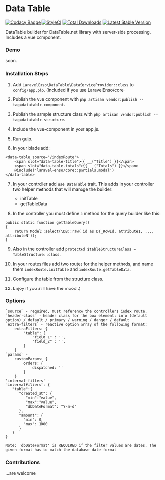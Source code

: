 # Data Table
[![Codacy Badge](https://api.codacy.com/project/badge/Grade/ee67de45d1f14dbd98eb72c8cf972902)](https://www.codacy.com/app/laravel-enso/DataTable?utm_source=github.com&amp;utm_medium=referral&amp;utm_content=laravel-enso/DataTable&amp;utm_campaign=Badge_Grade)
[![StyleCI](https://styleci.io/repos/85495802/shield?branch=master)](https://styleci.io/repos/85495802)
[![Total Downloads](https://poser.pugx.org/laravel-enso/datatable/downloads)](https://packagist.org/packages/laravel-enso/datatable)
[![Latest Stable Version](https://poser.pugx.org/laravel-enso/datatable/version)](https://packagist.org/packages/laravel-enso/datatable)

DataTable builder for DataTable.net library with server-side processing. Includes a vue component.

### Demo

soon.

### Installation Steps

1. Add `LaravelEnso\DataTable\DataServiceProvider::class` to `config/app.php`. (included if you use LaravelEnso/core)

2. Publish the vue component with `php artisan vendor:publish --tag=datatable-component`.

3. Publish the sample structure class with `php artisan vendor:publish --tag=datatable-structure`.

4. Include the vue-component in your app.js.

5. Run gulp.

6. In your blade add:

```
<data-table source="/indexRoute">
    <span slot="data-table-title">{{ __("Title") }}</span>
    <span slot="data-table-totals">{{ __("Totals") }}</span>
    @include('laravel-enso/core::partials.modal')
</data-table>
```

7. In your controller add `use DataTable` trait. This adds in your controller two helper methods that will manage the builder:
	- initTable
	- getTableData

8. In the controller you must define a method for the query builder like this:

```
public static function getTableQuery()
{
    return Model::select(\DB::raw('id as DT_RowId, attribute1, ..., attributeN'));
}
```

9. Also in the controller add `protected $tableStructureClass = TableStructure::class`.

10. In your routes files add two routes for the helper methods, and name them `indexRoute.initTable` and `indexRoute.getTableData`.

11. Configure the table from the structure class.

12. Enjoy if you still have the mood :)

### Options

	`source` - required, must reference the controllers index route.
	`header-class` - header class for the box element: info (default option) / default / primary / warning / danger / default
	`extra-filters` - reactive option array of the following format:
		extraFilters: {
	        "table": {
	            "field_1" : '',
	            "field_2" : '',
	        }
	    }
    `params` -
	    customParams: {
            orders: {
                dispatched: ''
            }
        }
    'interval-filters' -
    "intervalFilters": {
	   "table":{
	      "created_at": {
	         "min":"value",
	         "max":"value",
	         "dbDateFormat": "Y-m-d"
	      },
	      "amount": {
	      	"min": 0,
	      	"max": 1000
	      }
	   }
	}

	Note: 'dbDateFormat' is REQUIRED if the filter values are dates. The given format has to match the database date format

### Contributions

...are welcome
